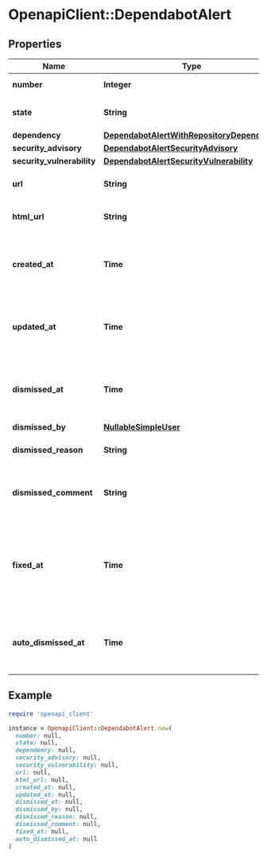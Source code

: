# OpenapiClient::DependabotAlert

## Properties

| Name | Type | Description | Notes |
| ---- | ---- | ----------- | ----- |
| **number** | **Integer** | The security alert number. | [readonly] |
| **state** | **String** | The state of the Dependabot alert. | [readonly] |
| **dependency** | [**DependabotAlertWithRepositoryDependency**](DependabotAlertWithRepositoryDependency.md) |  |  |
| **security_advisory** | [**DependabotAlertSecurityAdvisory**](DependabotAlertSecurityAdvisory.md) |  |  |
| **security_vulnerability** | [**DependabotAlertSecurityVulnerability**](DependabotAlertSecurityVulnerability.md) |  |  |
| **url** | **String** | The REST API URL of the alert resource. | [readonly] |
| **html_url** | **String** | The GitHub URL of the alert resource. | [readonly] |
| **created_at** | **Time** | The time that the alert was created in ISO 8601 format: &#x60;YYYY-MM-DDTHH:MM:SSZ&#x60;. | [readonly] |
| **updated_at** | **Time** | The time that the alert was last updated in ISO 8601 format: &#x60;YYYY-MM-DDTHH:MM:SSZ&#x60;. | [readonly] |
| **dismissed_at** | **Time** | The time that the alert was dismissed in ISO 8601 format: &#x60;YYYY-MM-DDTHH:MM:SSZ&#x60;. | [readonly] |
| **dismissed_by** | [**NullableSimpleUser**](NullableSimpleUser.md) |  |  |
| **dismissed_reason** | **String** | The reason that the alert was dismissed. |  |
| **dismissed_comment** | **String** | An optional comment associated with the alert&#39;s dismissal. |  |
| **fixed_at** | **Time** | The time that the alert was no longer detected and was considered fixed in ISO 8601 format: &#x60;YYYY-MM-DDTHH:MM:SSZ&#x60;. | [readonly] |
| **auto_dismissed_at** | **Time** | The time that the alert was auto-dismissed in ISO 8601 format: &#x60;YYYY-MM-DDTHH:MM:SSZ&#x60;. | [optional][readonly] |

## Example

```ruby
require 'openapi_client'

instance = OpenapiClient::DependabotAlert.new(
  number: null,
  state: null,
  dependency: null,
  security_advisory: null,
  security_vulnerability: null,
  url: null,
  html_url: null,
  created_at: null,
  updated_at: null,
  dismissed_at: null,
  dismissed_by: null,
  dismissed_reason: null,
  dismissed_comment: null,
  fixed_at: null,
  auto_dismissed_at: null
)
```


